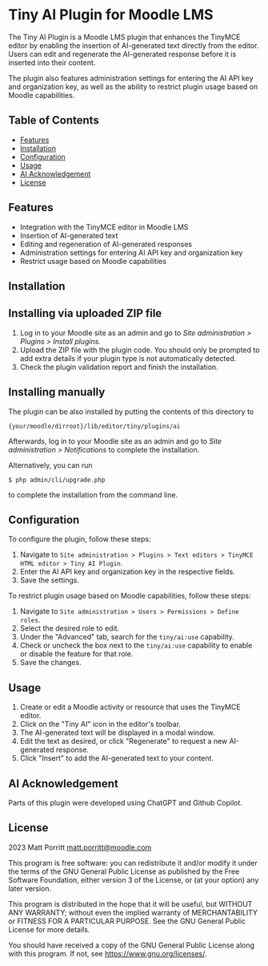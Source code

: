 
# Tiny AI Plugin for Moodle LMS #

The Tiny AI Plugin is a Moodle LMS plugin that enhances the TinyMCE editor by enabling the insertion of AI-generated text directly from the editor. 
Users can edit and regenerate the AI-generated response before it is inserted into their content. 

The plugin also features administration settings for entering the AI API key and organization key, as well as the ability to restrict plugin usage based on Moodle capabilities.

## Table of Contents ##

- [Features](#features)
- [Installation](#installation)
- [Configuration](#configuration)
- [Usage](#usage)
- [AI Acknowledgement](#ai-acknowledgement)
- [License](#license)

## Features ##

- Integration with the TinyMCE editor in Moodle LMS
- Insertion of AI-generated text
- Editing and regeneration of AI-generated responses
- Administration settings for entering AI API key and organization key
- Restrict usage based on Moodle capabilities

## Installation

## Installing via uploaded ZIP file ##

1. Log in to your Moodle site as an admin and go to _Site administration >
   Plugins > Install plugins_.
2. Upload the ZIP file with the plugin code. You should only be prompted to add
   extra details if your plugin type is not automatically detected.
3. Check the plugin validation report and finish the installation.

## Installing manually ##

The plugin can be also installed by putting the contents of this directory to

    {your/moodle/dirroot}/lib/editor/tiny/plugins/ai

Afterwards, log in to your Moodle site as an admin and go to _Site administration >
Notifications_ to complete the installation.

Alternatively, you can run

    $ php admin/cli/upgrade.php

to complete the installation from the command line.

## Configuration

To configure the plugin, follow these steps:

1. Navigate to `Site administration > Plugins > Text editors > TinyMCE HTML editor > Tiny AI Plugin`.
2. Enter the AI API key and organization key in the respective fields.
3. Save the settings.

To restrict plugin usage based on Moodle capabilities, follow these steps:

1. Navigate to `Site administration > Users > Permissions > Define roles`.
2. Select the desired role to edit.
3. Under the "Advanced" tab, search for the `tiny/ai:use` capability.
4. Check or uncheck the box next to the `tiny/ai:use` capability to enable or disable the feature for that role.
5. Save the changes.

## Usage

1. Create or edit a Moodle activity or resource that uses the TinyMCE editor.
2. Click on the "Tiny AI" icon in the editor's toolbar.
3. The AI-generated text will be displayed in a modal window.
4. Edit the text as desired, or click "Regenerate" to request a new AI-generated response.
5. Click "Insert" to add the AI-generated text to your content.

## AI Acknowledgement ##
Parts of this plugin were developed using ChatGPT and Github Copilot.

## License ##

2023 Matt Porritt <matt.porritt@moodle.com>

This program is free software: you can redistribute it and/or modify it under
the terms of the GNU General Public License as published by the Free Software
Foundation, either version 3 of the License, or (at your option) any later
version.

This program is distributed in the hope that it will be useful, but WITHOUT ANY
WARRANTY; without even the implied warranty of MERCHANTABILITY or FITNESS FOR A
PARTICULAR PURPOSE.  See the GNU General Public License for more details.

You should have received a copy of the GNU General Public License along with
this program.  If not, see <https://www.gnu.org/licenses/>.
